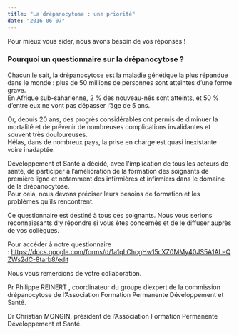 ```yaml
---
title: "La drépanocytose : une priorité"
date: "2016-06-07"
---
```


Pour mieux vous aider, nous avons besoin de vos réponses !

### Pourquoi un questionnaire sur la drépanocytose ?

Chacun le sait, la drépanocytose est la maladie génétique la plus répandue dans le monde : plus de 50 millions de personnes sont atteintes d’une forme grave.  
En Afrique sub-saharienne, 2 % des nouveau-nés sont atteints, et 50 % d’entre eux ne vont pas dépasser l’âge de 5 ans.

Or, depuis 20 ans, des progrès considérables ont permis de diminuer la mortalité et de prévenir de nombreuses complications invalidantes et souvent très douloureuses.  
Hélas, dans de nombreux pays, la prise en charge est quasi inexistante voire inadaptée.

Développement et Santé a décidé, avec l’implication de tous les acteurs de santé, de participer à l’amélioration de la formation des soignants de première ligne et notamment des infirmières et infirmiers dans le domaine de la drépanocytose.  
Pour cela, nous devons préciser leurs besoins de formation et les problèmes qu’ils rencontrent.

Ce questionnaire est destiné à tous ces soignants. Nous vous serions reconnaissants d’y répondre si vous êtes concernés et de le diffuser auprès de vos collègues.

Pour accéder à notre questionnaire : [<https://docs.google.com/forms/d/1a1qLChcgHw15cXZ0MMy40JS5A1ALeQZWs2dC-8tarb8/edit>](https://docs.google.com/forms/d/1a1qLChcgHw15cXZ0MMy40JS5A1ALeQZWs2dC-8tarb8/edit)

Nous vous remercions de votre collaboration.

Pr Philippe REINERT , coordinateur du groupe d’expert de la commission drépanocytose de l’Association Formation Permanente Développement et Santé.

Dr Christian MONGIN, président de l’Association Formation Permanente Développement et Santé.
